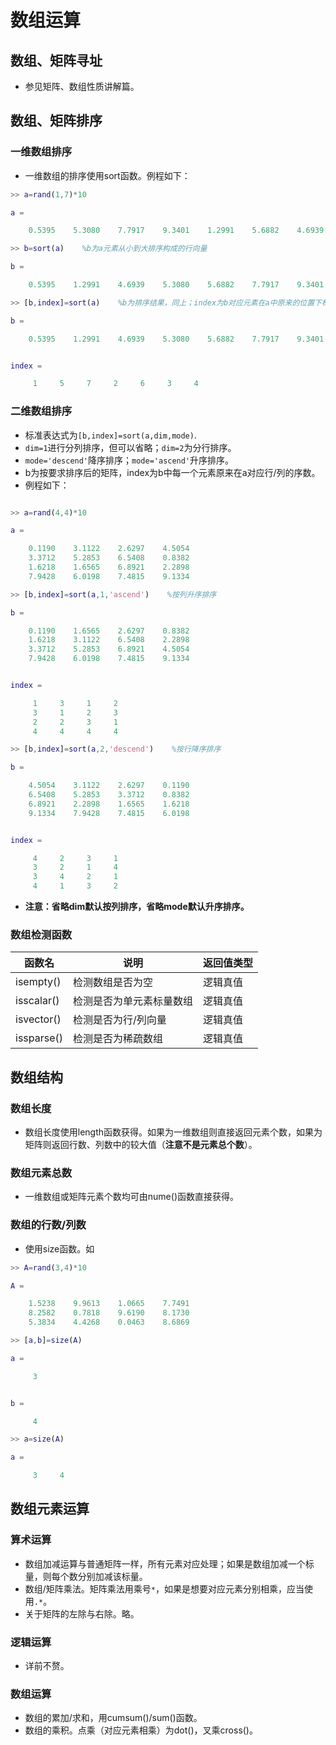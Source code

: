 ﻿# 数组运算
## 数组、矩阵寻址
+ 参见矩阵、数组性质讲解篇。

## 数组、矩阵排序
### 一维数组排序
+ 一维数组的排序使用sort函数。例程如下：

```matlab
>> a=rand(1,7)*10

a =

    0.5395    5.3080    7.7917    9.3401    1.2991    5.6882    4.6939

>> b=sort(a)    %b为a元素从小到大排序构成的行向量

b =

    0.5395    1.2991    4.6939    5.3080    5.6882    7.7917    9.3401

>> [b,index]=sort(a)    %b为排序结果，同上；index为b对应元素在a中原来的位置下标

b =

    0.5395    1.2991    4.6939    5.3080    5.6882    7.7917    9.3401


index =

     1     5     7     2     6     3     4

```
### 二维数组排序
+ 标准表达式为`[b,index]=sort(a,dim,mode)`.
+ `dim=1`进行分列排序，但可以省略；`dim=2`为分行排序。
+ `mode='descend'`降序排序；`mode='ascend'`升序排序。
+ b为按要求排序后的矩阵，index为b中每一个元素原来在a对应行/列的序数。
+ 例程如下：

```matlab

>> a=rand(4,4)*10

a =

    0.1190    3.1122    2.6297    4.5054
    3.3712    5.2853    6.5408    0.8382
    1.6218    1.6565    6.8921    2.2898
    7.9428    6.0198    7.4815    9.1334

>> [b,index]=sort(a,1,'ascend')    %按列升序排序

b =

    0.1190    1.6565    2.6297    0.8382
    1.6218    3.1122    6.5408    2.2898
    3.3712    5.2853    6.8921    4.5054
    7.9428    6.0198    7.4815    9.1334


index =

     1     3     1     2
     3     1     2     3
     2     2     3     1
     4     4     4     4

>> [b,index]=sort(a,2,'descend')    %按行降序排序

b =

    4.5054    3.1122    2.6297    0.1190
    6.5408    5.2853    3.3712    0.8382
    6.8921    2.2898    1.6565    1.6218
    9.1334    7.9428    7.4815    6.0198


index =

     4     2     3     1
     3     2     1     4
     3     4     2     1
     4     1     3     2


```

+ **注意：省略dim默认按列排序，省略mode默认升序排序。**

### 数组检测函数

|函数名|说明|返回值类型|
|--|--|--|
| isempty() | 检测数组是否为空 | 逻辑真值 |
| isscalar() | 检测是否为单元素标量数组 | 逻辑真值 |
| isvector() | 检测是否为行/列向量 | 逻辑真值 |
| issparse() | 检测是否为稀疏数组 | 逻辑真值 |

## 数组结构
### 数组长度
+ 数组长度使用length函数获得。如果为一维数组则直接返回元素个数，如果为矩阵则返回行数、列数中的较大值（**注意不是元素总个数**）。

### 数组元素总数
+ 一维数组或矩阵元素个数均可由nume()函数直接获得。

### 数组的行数/列数
+ 使用size函数。如

```matlab
>> A=rand(3,4)*10

A =

    1.5238    9.9613    1.0665    7.7491
    8.2582    0.7818    9.6190    8.1730
    5.3834    4.4268    0.0463    8.6869

>> [a,b]=size(A)

a =

     3


b =

     4

>> a=size(A)

a =

     3     4
```

## 数组元素运算
### 算术运算
+ 数组加减运算与普通矩阵一样，所有元素对应处理；如果是数组加减一个标量，则每个数分别加减该标量。
+ 数组/矩阵乘法。矩阵乘法用乘号`*`，如果是想要对应元素分别相乘，应当使用`.*`。
+ 关于矩阵的左除与右除。略。

### 逻辑运算
+ 详前不赘。

### 数组运算
+ 数组的累加/求和，用cumsum()/sum()函数。
+ 数组的乘积。点乘（对应元素相乘）为dot()，叉乘cross()。